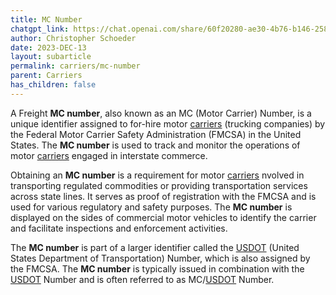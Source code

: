 ```yaml
---
title: MC Number
chatgpt_link: https://chat.openai.com/share/60f20280-ae30-4b76-b146-258196be8b68
author: Christopher Schoeder
date: 2023-DEC-13
layout: subarticle
permalink: carriers/mc-number
parent: Carriers
has_children: false
---
```


A Freight **MC number**, also known as an MC (Motor Carrier) Number, is a unique identifier assigned to for-hire motor <a href="/carriers/">carriers</a> (trucking companies) by the Federal Motor Carrier Safety Administration (FMCSA) in the United States. The **MC number** is used to track and monitor the operations of motor <a href="/carriers/">carriers</a> engaged in interstate commerce.

Obtaining an **MC number** is a requirement for motor <a href="/carriers/">carriers</a> nvolved in transporting regulated commodities or providing transportation services across state lines. It serves as proof of registration with the FMCSA and is used for various regulatory and safety purposes. The **MC number** is displayed on the sides of commercial motor vehicles to identify the carrier and facilitate inspections and enforcement activities.

The **MC number** is part of a larger identifier called the <a href="usdot">USDOT</a> (United States Department of Transportation) Number, which is also assigned by the FMCSA. The **MC number** is typically issued in combination with the <a href="usdot">USDOT</a> Number and is often referred to as MC/<a href="usdot">USDOT</a> Number.
